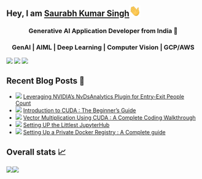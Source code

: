 <h2>Hey, I am <a href="https://www.linkedin.com/in/saurabh-kumar-singh-006947128/">Saurabh Kumar Singh</a><img src="https://raw.githubusercontent.com/ABSphreak/ABSphreak/master/gifs/Hi.gif" width="30px"></h2> 


<h3 align="center">Generative AI Application Developer from India 👾</h3>
<h3 align="center">GenAI | AIML | Deep Learning | Computer Vision | GCP/AWS </h3>  

[![](https://img.shields.io/github/followers/zenithexpo?color=%23181717&label=&logo=github&style=for-the-badge)](https://github.com/imSrbh)
[![](https://img.shields.io/badge/-Connect-%230077B5?style=for-the-badge&logo=linkedin)](https://www.linkedin.com/in/saurabh-kumar-singh-006947128/)
[![](https://img.shields.io/twitter/follow/DikshaVv?color=%231DA1F2&label=&logo=twitter&logoColor=%23ffffff&style=for-the-badge)](https://twitter.com/im_srbh)


## Recent Blog Posts :book:
<!--[START github.com/ikawaha/feedsnippet]--><!--[2021-12-04T09:52:57Z]-->
* ![](./icons/zenn.png) [Leveraging NVIDIA’s NvDsAnalytics Plugin for Entry-Exit People Count](https://medium.com/@Smartcow_ai/leveraging-nvidias-nvdsanalytics-plugin-for-entry-exit-people-count-8f2d19217746)
* ![](./icons/zenn.png) [Introduction to CUDA : The Beginner’s Guide](https://imsrbh.github.io/IntroToCUDA)
* ![](./icons/zenn.png) [Vector Multiplication Using CUDA : A Complete Coding Walkthrough](https://imsrbh.github.io/VectorMultiplicationUsingCUDA/)
* ![](./icons/zenn.png) [Setting UP the Littlest JupyterHub](https://imsrbh.github.io/SettingUPtljh/)
* ![](./icons/zenn.png) [Setting Up a Private Docker Registry : A Complete guide](https://imsrbh.github.io/2020/04/22/SettingUpPrivateDockerRegistry/)

<!--[END github.com/ikawaha/feedsnippet]-->

## Overall stats :chart_with_upwards_trend:

<a href="https://github.com/anuraghazra/github-readme-stats">
  <img align="left" src="https://github-readme-stats.vercel.app/api?username=imSrbh&theme=tokyonight&count_private=true&show_icons=true" />
</a>
<a href="https://github.com/anuraghazra/github-readme-stats">
  <img align="left" src="https://github-readme-stats.vercel.app/api/top-langs/?username=imSrbh&theme=tokyonight&hide=jupyter%20notebook" />
</a>


